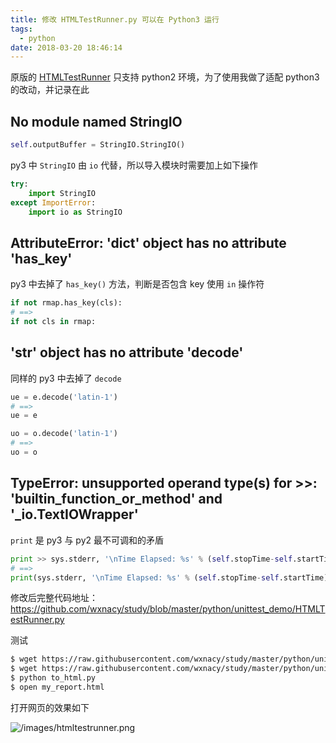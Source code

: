 ```yaml
---
title: 修改 HTMLTestRunner.py 可以在 Python3 运行
tags:
  - python
date: 2018-03-20 18:46:14
---
```



原版的 [HTMLTestRunner](http://tungwaiyip.info/software/HTMLTestRunner.html) 只支持 python2 环境，为了使用我做了适配 python3 的改动，并记录在此

<!-- more --><!-- toc -->
## No module named StringIO
```python
self.outputBuffer = StringIO.StringIO()
```
py3 中 `StringIO` 由 `io` 代替，所以导入模块时需要加上如下操作
```python
try:
    import StringIO
except ImportError:
    import io as StringIO
```

## AttributeError: 'dict' object has no attribute 'has_key'
py3 中去掉了 `has_key()` 方法，判断是否包含 key 使用 `in` 操作符
```python
if not rmap.has_key(cls):
# ==>
if not cls in rmap:
```
## 'str' object has no attribute 'decode'
同样的 py3 中去掉了 `decode`
```python
ue = e.decode('latin-1')
# ==>
ue = e

uo = o.decode('latin-1')
# ==>
uo = o
```
## TypeError: unsupported operand type(s) for >>: 'builtin_function_or_method' and '_io.TextIOWrapper'
`print` 是 py3 与 py2 最不可调和的矛盾
```python
print >> sys.stderr, '\nTime Elapsed: %s' % (self.stopTime-self.startTime)
# ==>
print(sys.stderr, '\nTime Elapsed: %s' % (self.stopTime-self.startTime))
```

修改后完整代码地址： https://github.com/wxnacy/study/blob/master/python/unittest_demo/HTMLTestRunner.py

测试
```bash
$ wget https://raw.githubusercontent.com/wxnacy/study/master/python/unittest_demo/HTMLTestRunner.py
$ wget https://raw.githubusercontent.com/wxnacy/study/master/python/unittest_demo/to_html.py
$ python to_html.py
$ open my_report.html
```
打开网页的效果如下

![/images/htmltestrunner.png](/images/htmltestrunner.png)
